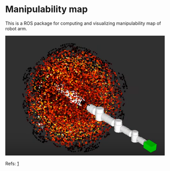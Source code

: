 # Manipulability map
This is a ROS package for computing and visualizing manipulability map of robot arm.


<img src='images/manipulability_map1.png'/>

Refs: [1](http://ros-developer.com/2017/04/22/manipulability-map/)

